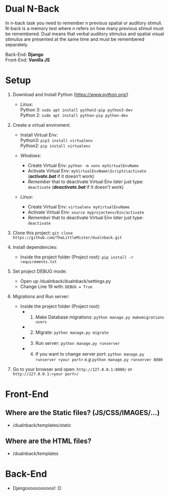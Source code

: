 # Dual N-Back
In n-back task you need to remember n previous spatial or auditory stimuli.  N-back is a memory test where n refers on how many previous stimuli must be remembered.  Dual means that verbal auditory stimulus and spatial visual stimulus are presented at the same time and must be remembered separately.

Back-End: **Django**  
Front-End: **Vanilla JS**

# Setup
1. Download and Install Python (https://www.python.org/)  
   * *Linux*:  
       Python 3: `sudo apt install python3-pip python3-dev`  
       Python 2: `sudo apt install python-pip python-dev`  

2. Create a virtual enviroment.  
   * Install Virtual Env:  
        Python3: `pip3 install virtualenv`  
        Python2: `pip install virtualenv`  
        
   * *Windows*:
        - Create Virtual Env: `python -m venv myVirtualEnvName`  
        - Activate Virtual Env: `myVirtualEnvName\Scripts\activate` (***activate.bat*** if it doesn't work)
        - *Remember* that to deactivate Virtual Env *later* just type: `deactivate` (***deactivate.bat*** if it doesn't work) 
        
   * *Linux*:
        - Create Virtual Env: `virtualenv myVirtualEnvName`
        - Activate Virtual Env: `source myprojectenv/bin/activate`
        - *Remember* that to deactivate Virtual Env *later* just type: `deactivate`

3. Clone this project: `git clone https://github.com/TheLittleMister/dualnback.git`

4. Install dependencies: 
   * Inside the project folder (Project root): `pip install -r requirements.txt`

5. Set project DEBUG mode:
   * Open up /dualnback/dualnback/settings.py
   * Change Line 19 with: `DEBUG = True`
 
6. Migrations and Run server:
   * Inside the project folder (Project root):  
      * 1. Make Database migrations: `python manage.py makemigrations users`
      * 2. Migrate: `python manage.py migrate`
      * 3. Run server: `python manage.py runserver`
      * 4. If you want to change server port: `python manage.py runserver <your port>` *e.g* `python manage.py runserver 8080`
 
7. Go to your browser and open: `http://127.0.0.1:8000/` or `http://127.0.0.1:<your port>/`

# Front-End
## Where are the Static files? (JS/CSS/IMAGES/...)
   * /dualnback/templates/static

## Where are the HTML files?
   * /dualnback/templates
 
# Back-End
   * Djangooooooooooo! :D
